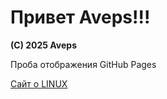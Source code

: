 <link rel="stylesheet" href="aveps.css">

<h1>Привет Aveps!!!</h1>
<strong>(C) 2025 Aveps</strong>
<p>Проба отображения GitHub Pages</p>

<a class="tooltiplink" href="https://stm66.github.io/" data-title="Михаил stm66">Сайт о LINUX</a>
